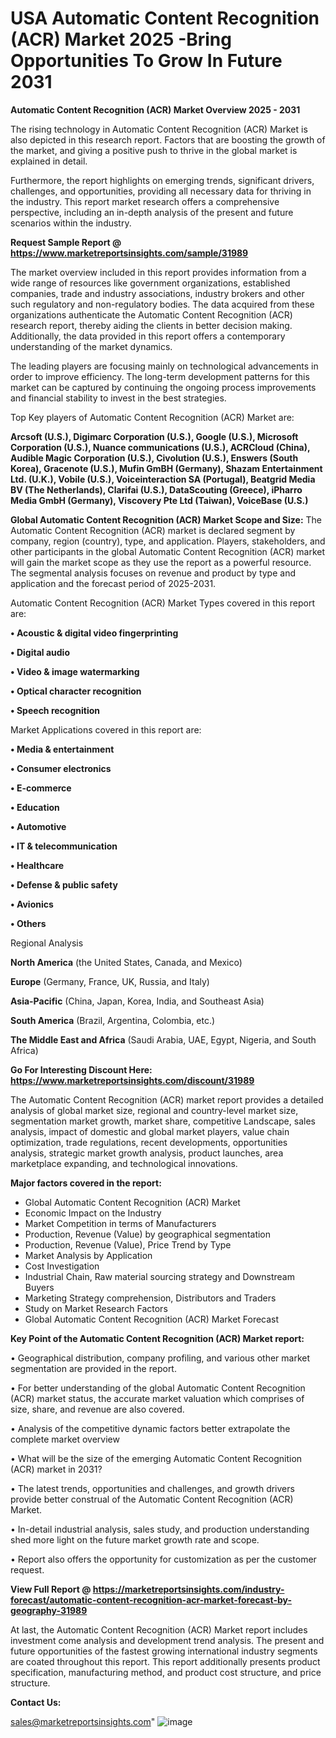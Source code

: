  # USA Automatic Content Recognition (ACR) Market 2025 -Bring Opportunities To Grow In Future 2031

<Strong> Automatic Content Recognition (ACR) Market Overview 2025 - 2031</strong>

The rising technology in Automatic Content Recognition (ACR) Market is also depicted in this research report. Factors that are boosting the growth of the market, and giving a positive push to thrive in the global market is explained in detail.

Furthermore, the report highlights on emerging trends, significant drivers, challenges, and opportunities, providing all necessary data for thriving in the industry. This report market research offers a comprehensive perspective, including an in-depth analysis of the present and future scenarios within the industry.

<strong>Request Sample Report @ <a href=https://www.marketreportsinsights.com/sample/31989>https://www.marketreportsinsights.com/sample/31989</a></strong>

The market overview included in this report provides information from a wide range of resources like government organizations, established companies, trade and industry associations, industry brokers and other such regulatory and non-regulatory bodies. The data acquired from these organizations authenticate the Automatic Content Recognition (ACR) research report, thereby aiding the clients in better decision making. Additionally, the data provided in this report offers a contemporary understanding of the market dynamics.

The leading players are focusing mainly on technological advancements in order to improve efficiency. The long-term development patterns for this market can be captured by continuing the ongoing process improvements and financial stability to invest in the best strategies.

Top Key players of Automatic Content Recognition (ACR) Market are:

<strong>Arcsoft (U.S.), Digimarc Corporation (U.S.), Google (U.S.), Microsoft Corporation (U.S.), Nuance communications (U.S.), ACRCloud (China), Audible Magic Corporation (U.S.), Civolution (U.S.), Enswers (South Korea), Gracenote (U.S.), Mufin GmBH (Germany), Shazam Entertainment Ltd. (U.K.), Vobile (U.S.), Voiceinteraction SA (Portugal), Beatgrid Media BV (The Netherlands), Clarifai (U.S.), DataScouting (Greece), iPharro Media GmbH (Germany), Viscovery Pte Ltd (Taiwan), VoiceBase (U.S.)</strong>

<strong><b>Global Automatic Content Recognition (ACR) Market Scope and Size:</b></strong>
The Automatic Content Recognition (ACR) market is declared segment by company, region (country), type, and application. Players, stakeholders, and other participants in the global Automatic Content Recognition (ACR) market will gain the market scope as they use the report as a powerful resource. The segmental analysis focuses on revenue and product by type and application and the forecast period of 2025-2031.

Automatic Content Recognition (ACR) Market Types covered in this report are:

<strong>• Acoustic & digital video fingerprinting

• Digital audio

• Video & image watermarking

• Optical character recognition

• Speech recognition</strong>

Market Applications covered in this report are:

<strong>• Media & entertainment

• Consumer electronics

• E-commerce

• Education

• Automotive

• IT & telecommunication

• Healthcare

• Defense & public safety

• Avionics

• Others</strong> 

Regional Analysis

<strong>North America</strong> (the United States, Canada, and Mexico)

<strong>Europe</strong> (Germany, France, UK, Russia, and Italy)

<strong>Asia-Pacific</strong> (China, Japan, Korea, India, and Southeast Asia)

<strong>South America</strong> (Brazil, Argentina, Colombia, etc.)

<strong>The Middle East and Africa</strong> (Saudi Arabia, UAE, Egypt, Nigeria, and South Africa)

<strong>Go For Interesting Discount Here: <a href=https://www.marketreportsinsights.com/discount/31989>https://www.marketreportsinsights.com/discount/31989</a></strong>

The Automatic Content Recognition (ACR) market report provides a detailed analysis of global market size, regional and country-level market size, segmentation market growth, market share, competitive Landscape, sales analysis, impact of domestic and global market players, value chain optimization, trade regulations, recent developments, opportunities analysis, strategic market growth analysis, product launches, area marketplace expanding, and technological innovations.

<strong><b>Major factors covered in the report:</b></strong>
<ul>
  <li>Global Automatic Content Recognition (ACR) Market </li>
  <li>Economic Impact on the Industry</li>
  <li>Market Competition in terms of Manufacturers</li>
  <li>Production, Revenue (Value) by geographical segmentation</li>
  <li>Production, Revenue (Value), Price Trend by Type</li>
  <li>Market Analysis by Application</li>
  <li>Cost Investigation</li>
  <li>Industrial Chain, Raw material sourcing strategy and Downstream Buyers</li>
  <li>Marketing Strategy comprehension, Distributors and Traders</li>
  <li>Study on Market Research Factors</li>
  <li>Global Automatic Content Recognition (ACR) Market Forecast</li>
</ul>

<strong><b>Key Point of the Automatic Content Recognition (ACR) Market report:</b></strong>

• Geographical distribution, company profiling, and various other market segmentation are provided in the report.

• For better understanding of the global Automatic Content Recognition (ACR) market status, the accurate market valuation which comprises of size, share, and revenue are also covered.

• Analysis of the competitive dynamic factors better extrapolate the complete market overview

• What will be the size of the emerging Automatic Content Recognition (ACR) market in 2031?

• The latest trends, opportunities and challenges, and growth drivers provide better construal of the Automatic Content Recognition (ACR) Market.

• In-detail industrial analysis, sales study, and production understanding shed more light on the future market growth rate and scope.

• Report also offers the opportunity for customization as per the customer request.

<strong><b>View Full Report @ <a href=https://marketreportsinsights.com/industry-forecast/automatic-content-recognition-acr-market-forecast-by-geography-31989>https://marketreportsinsights.com/industry-forecast/automatic-content-recognition-acr-market-forecast-by-geography-31989</a></b></strong>


At last, the Automatic Content Recognition (ACR) Market report includes investment come analysis and development trend analysis. The present and future opportunities of the fastest growing international industry segments are coated throughout this report. This report additionally presents product specification, manufacturing method, and product cost structure, and price structure.

<strong>Contact Us:</strong>

sales@marketreportsinsights.com"
![image](https://github.com/user-attachments/assets/e26cbe5c-9110-4a2c-b5cc-188f3917c943)

